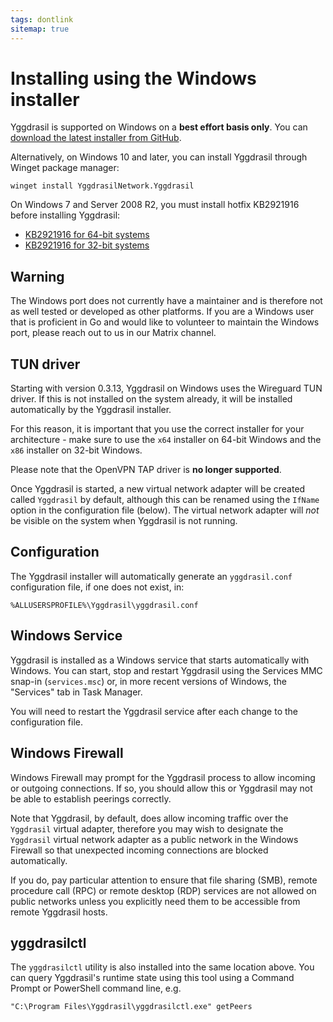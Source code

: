 ```yaml
---
tags: dontlink
sitemap: true
---
```


# Installing using the Windows installer

Yggdrasil is supported on Windows on a **best effort basis only**.
You can [download the latest installer from GitHub](https://github.com/yggdrasil-network/yggdrasil-go/releases).

Alternatively, on Windows 10 and later, you can install Yggdrasil through Winget package manager:
```
winget install YggdrasilNetwork.Yggdrasil
```

On Windows 7 and Server 2008 R2, you must install hotfix KB2921916 before installing
Yggdrasil:

* [KB2921916 for 64-bit systems](https://download.wireguard.com/windows-toolchain/distfiles/Windows6.1-KB2921916-x64.msu)
* [KB2921916 for 32-bit systems](https://download.wireguard.com/windows-toolchain/distfiles/Windows6.1-KB2921916-x86.msu)

## Warning

The Windows port does not currently have a maintainer and is therefore not
as well tested or developed as other platforms. If you are a Windows user that
is proficient in Go and would like to volunteer to maintain the Windows port,
please reach out to us in our Matrix channel. 

## TUN driver

Starting with version 0.3.13, Yggdrasil on Windows uses the Wireguard TUN
driver. If this is not installed on the system already, it will be installed
automatically by the Yggdrasil installer.

For this reason, it is important that you use the correct installer for your
architecture - make sure to use the `x64` installer on 64-bit Windows and the
`x86` installer on 32-bit Windows.

Please note that the OpenVPN TAP driver is **no longer supported**.

Once Yggdrasil is started, a new virtual network adapter will be created called
`Yggdrasil` by default, although this can be renamed using the `IfName` option
in the configuration file (below). The virtual network adapter will *not* be
visible on the system when Yggdrasil is not running.

## Configuration

The Yggdrasil installer will automatically generate an `yggdrasil.conf`
configuration file, if one does not exist, in:

```
%ALLUSERSPROFILE%\Yggdrasil\yggdrasil.conf
```

## Windows Service

Yggdrasil is installed as a Windows service that starts automatically with
Windows. You can start, stop and restart Yggdrasil using the Services MMC
snap-in (`services.msc`) or, in more recent versions of Windows, the "Services"
tab in Task Manager.

You will need to restart the Yggdrasil service after each change to the
configuration file.

## Windows Firewall

Windows Firewall may prompt for the Yggdrasil process to allow incoming or
outgoing connections. If so, you should allow this or Yggdrasil may not be able
to establish peerings correctly.

Note that Yggdrasil, by default, does allow incoming traffic over the
`Yggdrasil` virtual adapter, therefore you may wish to designate the `Yggdrasil`
virtual network adapter as a public network in the Windows Firewall so that
unexpected incoming connections are blocked automatically.

If you do, pay particular attention to ensure that file sharing (SMB), remote
procedure call (RPC) or remote desktop (RDP) services are not allowed on public
networks unless you explicitly need them to be accessible from remote Yggdrasil
hosts.

## yggdrasilctl

The `yggdrasilctl` utility is also installed into the same location above. You
can query Yggdrasil's runtime state using this tool using a Command Prompt or
PowerShell command line, e.g.
```
"C:\Program Files\Yggdrasil\yggdrasilctl.exe" getPeers
```
